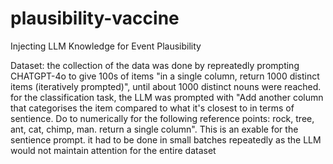 # plausibility-vaccine

Injecting LLM Knowledge for Event Plausibility

Dataset:
the collection of the data was done by repreatedly prompting CHATGPT-4o to give 100s of items "in a single column, return 1000 distinct items (iteratively prompted)", until about 1000 distinct nouns were reached. for the classification task, the LLM was prompted with "Add another column that categorises the item compared to what it's closest to in terms of sentience. Do to numerically for the following reference points: rock, tree, ant, cat, chimp, man. return a single column". This is an exable for the sentience prompt. it had to be done in small batches repeatedly as the LLM would not maintain attention for the entire dataset
